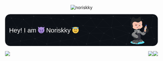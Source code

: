 <p align="center"> <img src="https://komarev.com/ghpvc/?username=noriskky&label=Profile%20views&color=blue&style=for-the-badge" alt="noriskky" /> </p>

![Header](./github-header-image.png)

<img align="left" src="https://github-readme-stats.vercel.app/api/top-langs/?username=Noriskky&theme=transparent&show_icons=true&hide_border=true&layout=donut-vertical">
<img align="right" src="https://github-readme-stats.vercel.app/api?username=Noriskky&theme=transparent&show_icons=true&hide_border=true&count_private=true">
<img align="right" src="https://github-readme-streak-stats.herokuapp.com/?user=Noriskky&theme=transparent&hide_border=true">

